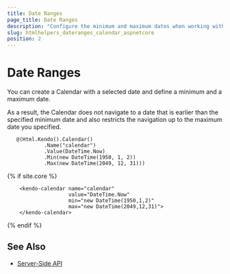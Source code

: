 ```yaml
---
title: Date Ranges
page_title: Date Ranges
description: "Configure the minimum and maximum dates when working with the Telerik UI Calendar component for {{ site.framework }}."
slug: htmlhelpers_dateranges_calendar_aspnetcore
position: 2
---
```


# Date Ranges

You can create a Calendar with a selected date and define a minimum and a maximum date.

As a result, the Calendar does not navigate to a date that is earlier than the specified minimum date and also restricts the navigation up to the maximum date you specified.

```HtmlHelper
   @(Html.Kendo().Calendar()
            .Name("calendar")
            .Value(DateTime.Now)
            .Min(new DateTime(1950, 1, 2))
            .Max(new DateTime(2049, 12, 31)))
```
{% if site.core %}
```TagHelper
    <kendo-calendar name="calendar"
                    value="DateTime.Now"
                    min="new DateTime(1950,1,2)"
                    max="new DateTime(2049,12,31)">
    </kendo-calendar>
```
{% endif %}

## See Also

* [Server-Side API](/api/calendar)
